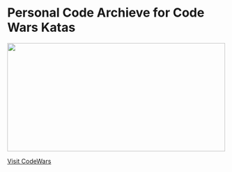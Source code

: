 # Personal Code Archieve for Code Wars Katas

<p align="left">
<img style="align-self:left"  height="250" width="500" src="https://images.squarespace-cdn.com/content/v1/5698a4aa2399a399ed3bc077/1525198933976-8XIBXZY9473NOBOG2YQH/Ink+Banner+%28450x1000%29.jpg"/>
</p>

[Visit CodeWars](https://www.codewars.com/users/nawodyaishan)

